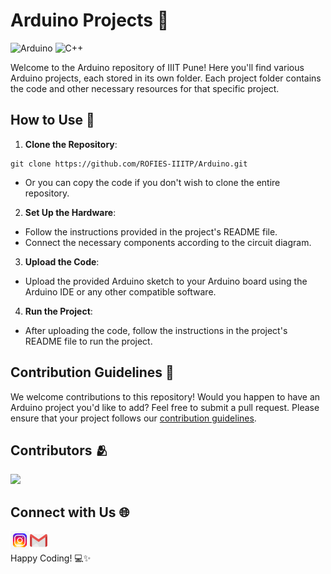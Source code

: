 # Arduino Projects 🤖

![Arduino](https://img.shields.io/badge/-Arduino-00979D?style=for-the-badge&logo=Arduino&logoColor=white)
![C++](https://img.shields.io/badge/c++-%2300599C.svg?style=for-the-badge&logo=c%2B%2B&logoColor=white) 

Welcome to the Arduino repository of IIIT Pune! Here you'll find various Arduino projects, each stored in its own folder. Each project folder contains the code and other necessary resources for that specific project.


## How to Use 📝

1. **Clone the Repository**:
```
git clone https://github.com/ROFIES-IIITP/Arduino.git
```
- Or you can copy the code if you don't wish to clone the entire repository.
  

2. **Set Up the Hardware**: 
- Follow the instructions provided in the project's README file.
- Connect the necessary components according to the circuit diagram.

3. **Upload the Code**: 
- Upload the provided Arduino sketch to your Arduino board using the Arduino IDE or any other compatible software.

4. **Run the Project**: 
- After uploading the code, follow the instructions in the project's README file to run the project.

## Contribution Guidelines 🤝

We welcome contributions to this repository! 
Would you happen to have an Arduino project you'd like to add? Feel free to submit a pull request. Please ensure that your project follows our [contribution guidelines](https://github.com/ROFIES-IIITP/.github/blob/main/CONTRIBUTION.md).

## Contributors 🫂

<a href="https://github.com/ROFIES-IIITP/Arduino/graphs/contributors">
  <img src="https://contrib.rocks/image?repo=ROFIES-IIITP/Arduino"/>
</a>


## Connect with Us 🌐

<a href="https://www.instagram.com/rofies_iiitp/" target="_blank"><img align="left" alt="ROFIES | Instagram" width="30px" src="assets/instagram.gif" /></a>
<a href="mailto:rofies@iiitp.ac.in" target="_blank"><img align="left" alt="ROFIES | Gmail" width="30px" src="assets/gmail.gif" /></a>
<br>
<br>
Happy Coding! 💻✨
